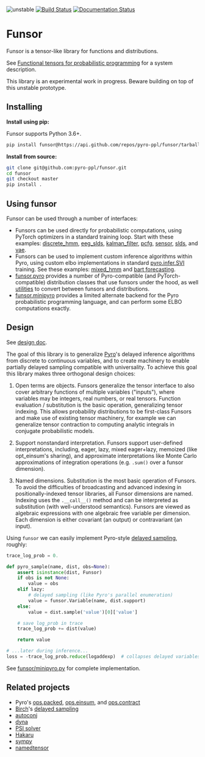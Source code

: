 ![unstable](https://img.shields.io/badge/status-unstable-red.svg)
[![Build Status](https://travis-ci.com/pyro-ppl/funsor.svg?branch=master)](https://travis-ci.com/pyro-ppl/funsor)
[![Documentation Status](https://readthedocs.org/projects/funsor/badge)](http://funsor.readthedocs.io)

# Funsor

Funsor is a tensor-like library for functions and distributions.

See
[Functional tensors for probabilistic programming](https://openreview.net/pdf?id=HkecHuIaUS)
for a system description.

This library is an experimental work in progress.
Beware building on top of this unstable prototype.

## Installing

**Install using pip:**

Funsor supports Python 3.6+.

```sh
pip install funsor@https://api.github.com/repos/pyro-ppl/funsor/tarball/master
```

**Install from source:**
```sh
git clone git@github.com:pyro-ppl/funsor.git
cd funsor
git checkout master
pip install .
```

## Using funsor

Funsor can be used through a number of interfaces:

-   Funsors can be used directly for probabilistic computations, using PyTorch
    optimizers in a standard training loop. Start with these examples:
    [discrete_hmm](examples/discrete_hmm.py),
    [eeg_slds](examples/eeg_slds.py),
    [kalman_filter](examples/kalman_filter.py),
    [pcfg](examples/pcfg.py),
    [sensor](examples/sensor.py),
    [slds](examples/slds.py), and
    [vae](examples/slds.py).
-   Funsors can be used to implement custom inference algorithms within Pyro,
    using custom elbo implementations in standard
    [pyro.infer.SVI](http://docs.pyro.ai/en/stable/inference_algos.html#pyro.infer.svi.SVI)
    training. See these examples:
    [mixed_hmm](examples/mixed_hmm/model.py) and
    [bart forecasting](https://github.com/pyro-ppl/sandbox/blob/master/2019-08-time-series/bart/forecast.py).
-   [funsor.pyro](https://funsor.readthedocs.io/en/latest/pyro.html) provides a
    number of Pyro-compatible (and PyTorch-compatible) distribution classes
    that use funsors under the hood, as well
    [utilities](https://funsor.readthedocs.io/en/latest/pyro.html#module-funsor.pyro.convert)
    to convert between funsors and distributions.
-   [funsor.minipyro](https://funsor.readthedocs.io/en/latest/minipyro.html)
    provides a limited alternate backend for the Pyro probabilistic programming
    language, and can perform some ELBO computations exactly.

## Design

See [design doc](https://docs.google.com/document/d/1NVlfQnNQ0Aebg8vfIGcJKsnSqAhB4bbClQrb5dwm2OM). 

The goal of this library is to generalize [Pyro](http://pyro.ai)'s delayed
inference algorithms from discrete to continuous variables, and to create
machinery to enable partially delayed sampling compatible with universality. To
achieve this goal this library makes three orthogonal design choices:

1.  Open terms are objects. Funsors generalize the tensor interface
    to also cover arbitrary functions of multiple variables ("inputs"), where
    variables may be integers, real numbers, or real tensors. Function
    evaluation / substitution is the basic operation, generalizing tensor
    indexing.  This allows probability distributions to be first-class Funsors
    and make use of existing tensor machinery, for example we can generalize
    tensor contraction to computing analytic integrals in conjugate
    probabilistic models.

2.  Support nonstandard interpretation. Funsors support user-defined
    interpretations, including, eager, lazy, mixed eager+lazy, memoized (like
    opt\_einsum's sharing), and approximate interpretations like Monte Carlo
    approximations of integration operations (e.g. `.sum()` over a funsor
    dimension).

3.  Named dimensions. Substitution is the most basic operation of Funsors. To
    avoid the difficulties of broadcasting and advanced indexing in
    positionally-indexed tensor libraries, all Funsor dimensions are named.
    Indexing uses the `.__call__()` method and can be interpreted as
    substitution (with well-understood semantics).  Funsors are viewed as
    algebraic expressions with one algebraic free variable per dimension. Each
    dimension is either covariant (an output) or contravariant (an input).

Using `funsor` we can easily implement Pyro-style
[delayed sampling](http://pyro.ai/examples/enumeration.html), roughly:

```py
trace_log_prob = 0.

def pyro_sample(name, dist, obs=None):
    assert isinstance(dist, Funsor)
    if obs is not None:
        value = obs
    elif lazy:
        # delayed sampling (like Pyro's parallel enumeration)
        value = funsor.Variable(name, dist.support)
    else:
        value = dist.sample('value')[0]['value']

    # save log_prob in trace
    trace_log_prob += dist(value)

    return value

# ...later during inference...
loss = -trace_log_prob.reduce(logaddexp)  # collapses delayed variables
```
See [funsor/minipyro.py](funsor/minipyro.py) for complete implementation.

## Related projects

- Pyro's [ops.packed](https://github.com/uber/pyro/blob/dev/pyro/ops/packed.py),
  [ops.einsum](https://github.com/uber/pyro/blob/dev/pyro/ops/einsum), and
  [ops.contract](https://github.com/uber/pyro/blob/dev/pyro/ops/contract.py)
- [Birch](https://birch-lang.org/)'s [delayed sampling](https://arxiv.org/abs/1708.07787)
- [autoconj](https://arxiv.org/abs/1811.11926)
- [dyna](http://www.cs.jhu.edu/~nwf/datalog20-paper.pdf)
- [PSI solver](https://psisolver.org)
- [Hakaru](https://hakaru-dev.github.io)
- [sympy](https://www.sympy.org/en/index.html)
- [namedtensor](https://github.com/harvardnlp/namedtensor)
